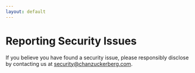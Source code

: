 ```yaml
---
layout: default
---
```


# Reporting Security Issues

If you believe you have found a security issue, please responsibly disclose by contacting us at <security@chanzuckerberg.com>.
